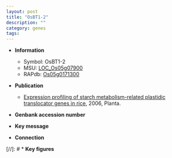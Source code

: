 ```yaml
---
layout: post
title: "OsBT1-2"
description: ""
category: genes
tags: 
---
```


* **Information**  
    + Symbol: OsBT1-2  
    + MSU: [LOC_Os05g07900](http://rice.plantbiology.msu.edu/cgi-bin/ORF_infopage.cgi?orf=LOC_Os05g07900)  
    + RAPdb: [Os05g0171300](http://rapdb.dna.affrc.go.jp/viewer/gbrowse_details/irgsp1?name=Os05g0171300)  

* **Publication**  
    + [Expression profiling of starch metabolism-related plastidic translocator genes in rice](http://www.ncbi.nlm.nih.gov/pubmed?term=Expression+profiling+of+starch+metabolism-related+plastidic+translocator+genes+in+rice%5BTitle%5D), 2006, Planta.

* **Genbank accession number**  

* **Key message**  

* **Connection**  

[//]: # * **Key figures**  


